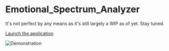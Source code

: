 # Emotional_Spectrum_Analyzer
It's not perfect by any means as it's still largely a WIP as of yet. 
Stay tuned.

<a href=https://github.com/Treagle350/Emotional_Spectrum_Analyzer/blob/master/dist/Emotional_Spectrum_Analyzer.jar>Launch the application</a>

![Demonstration](https://github.com/Treagle350/Emotional_Spectrum_Analyzer/blob/master/Demo-min.gif)
